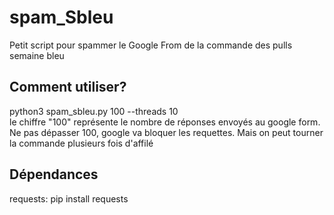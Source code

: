 # spam_Sbleu
Petit script pour spammer le Google From de la commande des pulls semaine bleu

## Comment utiliser?
python3 spam_sbleu.py 100 --threads 10 <br />
le chiffre "100" représente le nombre de réponses envoyés au google form. Ne pas dépasser 100, google va bloquer les requettes. Mais on peut tourner la commande plusieurs fois d'affilé 

## Dépendances
requests: pip install requests



